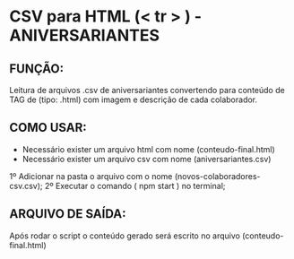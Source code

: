 # CSV para HTML (< tr > ) - ANIVERSARIANTES

## FUNÇÃO:

Leitura de arquivos .csv de aniversariantes
convertendo para conteúdo de TAG <tr> de <table> (tipo: .html)
com imagem e descrição de cada colaborador.

## COMO USAR:

- Necessário exister um arquivo html com nome (conteudo-final.html)
- Necessário exister um arquivo csv com nome (aniversariantes.csv)

1º Adicionar na pasta o arquivo com o nome (novos-colaboradores-csv.csv);
2º Executar o comando ( npm start ) no terminal;

## ARQUIVO DE SAÍDA:

Após rodar o script o conteúdo gerado será escrito no arquivo (conteudo-final.html)
